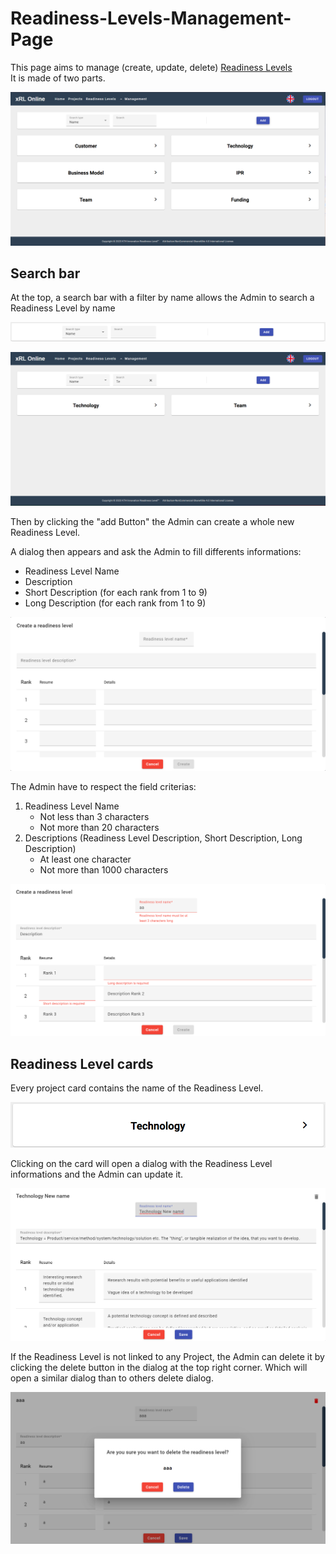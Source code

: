 # Readiness-Levels-Management-Page

This page aims to manage (create, update, delete) [Readiness Levels](/user-doc/readiness-levels)
<br> It is made of two parts.

![![Page]](../assets/screenshots/readiness-levels-management-page/page.png)

## Search bar

At the top, a search bar with a filter by name allows the Admin to search a Readiness Level by name

![[Search bar]](../assets/screenshots/readiness-levels-management-page/search_bar.png)

![Search bar overall view](../assets/screenshots/readiness-levels-management-page/search_bar_overall_view.png)

Then by clicking the "add Button" the Admin can create a whole new Readiness Level.

A dialog then appears and ask the Admin to fill differents informations:

- Readiness Level Name
- Description
- Short Description (for each rank from 1 to 9)
- Long Description (for each rank from 1 to 9)

![Dialog create](../assets/screenshots/readiness-levels-management-page/create_dialog.png)

The Admin have to respect the field criterias:

1. Readiness Level Name
    - Not less than 3 characters
    - Not more than 20 characters
2. Descriptions (Readiness Level Description, Short Description, Long Description)
    - At least one character
    - Not more than 1000 characters

![Dialog create error](../assets/screenshots/readiness-levels-management-page/create_dialog_error.png)

## Readiness Level cards

Every project card contains the name of the Readiness Level. 
  
![Readiness Level card](../assets/screenshots/readiness-levels-management-page/card.png)

Clicking on the card will open a dialog with the Readiness Level informations and the Admin can update it.

![Edit business line](../assets/screenshots/readiness-levels-management-page/edit.png)

If the Readiness Level is not linked to any Project, the Admin can delete it by clicking the delete button in the dialog at the top right corner.
Which will open a similar dialog than to others delete dialog.

![Delete business line](../assets/screenshots/readiness-levels-management-page/delete.png)
